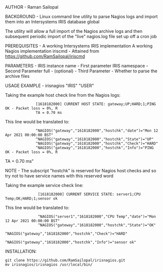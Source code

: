 AUTHOR - Raman Sailopal

BACKGROUND - Linux command line utility to parse Nagios logs and import them into an Intersystems IRIS database global

The utility will allow a full import of the Nagios archive logs and then subsequent periodic import of the "live" nagios.log file set up off a cron job

PREREQUISITES -
                  A working Intersystems IRIS implementation
                  A working Nagios implementation
                  iriscmd - Attained from https://github.com/RamSailopal/iriscmd

PARAMETERS -
                  IRIS instance name - First parameter
                  IRIS namespace - Second Parameter
                  full - (optional) - Third Parameter - Whether to parse the archive files

USAGE EXAMPLE - 
                  irisnagios "IRIS" "USER" 

Taking the example host check line from the Nagios logs:

                  [1618182000] CURRENT HOST STATE: gateway;UP;HARD;1;PING OK - Packet loss = 0%, R
                  TA = 0.70 ms

This line would be translated to:

                  ^NAGIOS("gateway","1618182000","hostchk","date")="Mon 12 Apr 2021 00:00:00 BST"
                  ^NAGIOS("gateway","1618182000","hostchk","State")="UP"
                  ^NAGIOS("gateway","1618182000","hostchk","Check")="HARD"
                  ^NAGIOS("gateway","1618182000","hostchk","Info")="PING OK - Packet loss = 0%, R
TA = 0.70 ms"                  

   NOTE - The subscript "hostchk" is reserved for Nagios host checks and so try not to have service names with this reserved word

Taking the example service check line:

                   [1618182000] CURRENT SERVICE STATE: server1;CPU Temp;OK;HARD;1;sensor ok

This line would be translated to:

                   ^NAGIOS("server1","1618182000","CPU Temp","date")="Mon 12 Apr 2021 00:00:00 BST"
                   ^NAGIOS("gateway","1618182000","hostchk","State")="OK"
                   ^NAGIOS("gateway","1618182000","hostchk","Check")="HARD"
                   ^NAGIOS("gateway","1618182000","hostchk","Info")="sensor ok"

INSTALLATION:

    git clone https://github.com/RamSailopal/irisnagios.git
    mv irisnagios/irisnagios /usr/local/bin/
